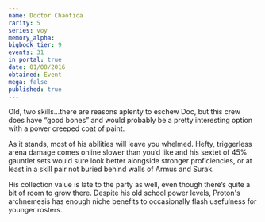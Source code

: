 ```yaml
---
name: Doctor Chaotica
rarity: 5
series: voy
memory_alpha:
bigbook_tier: 9
events: 31
in_portal: true
date: 01/08/2016
obtained: Event
mega: false
published: true
---
```


Old, two skills…there are reasons aplenty to eschew Doc, but this crew does have “good bones” and would probably be a pretty interesting option with a power creeped coat of paint.

As it stands, most of his abilities will leave you whelmed. Hefty, triggerless arena damage comes online slower than you’d like and his sextet of 45% gauntlet sets would sure look better alongside stronger proficiencies, or at least in a skill pair not buried behind walls of Armus and Surak.

His collection value is late to the party as well, even though there’s quite a bit of room to grow there. Despite his old school power levels, Proton's archnemesis has enough niche benefits to occasionally flash usefulness for younger rosters.
